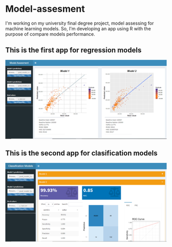 # Model-assesment
I'm working on my university final degree project, model assessing for machine learning models. So, I'm developing an app using R with the purpose of compare models performance.

## This is the first app for regression models
![Alt text](project.PNG?raw=true)
## This is the second app for clasification models 
![Alt text](image.PNG?raw=true)
